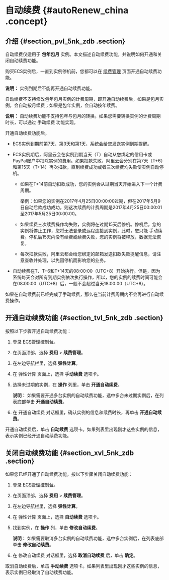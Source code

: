 # 自动续费 {#autoRenew_china .concept}

## 介绍 {#section_pvl_5nk_zdb .section}

自动续费仅适用于 **包年包月** 实例。本文描述自动续费功能，并说明如何开通和关闭自动续费功能。

购买ECS实例后，一直到实例停机前，您都可以在 [续费管理](https://renew-intl.console.aliyun.com/) 页面开通自动续费功能。

**说明：** 实例到期后不能再开通自动续费功能。

自动续费不支持修改包年包月实例的计费周期，即开通自动续费后，如果是包月实例，会自动按月续费；如果是包年实例，会自动按年续费。

**说明：** 自动续费功能不支持包年与包月的转换。如果您需要转换实例的计费周期时长，可以通过 手动续费 功能实现。

开通自动续费功能后，

-   ECS实例到期前第7天、第3天和第1天，系统会给您发送实例到期提醒。

-   ECS实例期后，阿里云会在实例到期当天（T）自动从您绑定的信用卡或PayPal账户中扣除实例的费用。如果扣款失败，阿里云会分别在第7天（T+6）和第15天（T+14）再次扣款，直到续费成功或者三次续费均失败使实例自动停机。

    -   如果在T+14前自动扣款成功，您的实例会从过期当天开始进入下一个计费周期。

        举例：如果您的实例在2017年4月25日00:00:00过期，但在2017年5月9日自动后款成功成功，则这次续费的计费周期是2017年4月25日00:00:01至2017年5月25日00:00:00。

    -   如果续费三次续费操作均失败，实例将在过期15天后停机。停机后，您的实例将停止工作，您将无法登录或远程连接到实例，此时，您只能 手动续费。停机后15天内没有续费或续费失败，您的实例将被释放，数据无法恢复。
    -   每次扣款失败，阿里云都会给您绑定的邮箱发送扣款失败提醒信息，请注意查收并处理，以免因停机而影响您的业务。
-   自动续费在T、T+6和T+14天的08:00:00（UTC+8）开始执行。但是，因为系统每天会对所有到期实例依次执行操作，所以，您的实例的续费时间可能会在08:00:00（UTC+8）后，一般不会超过当天18:00:00（UTC+8）。


如果在自动续费前已经完成了手动续费，那么在当前计费周期内不会再进行自动续费操作。

## 开通自动续费功能 {#section_tvl_5nk_zdb .section}

按照以下步骤开通自动续费功能：

1.  登录 [ECS管理控制台](https://ecs.console.aliyun.com/#/home)。
2.  在页面顶部，选择 **费用** \> **续费管理**。
3.  在左边导航栏里，选择 **弹性计算**。
4.  在 弹性计算 页面上，选择 **手动续费** 选项卡。
5.  选择未过期的实例，在 **操作** 列里，单击 **开通自动续费**。

    **说明：** 如果需要开通多台实例的自动续费功能，选中多台未过期实例后，在列表底部单击 **开通自动续费**。

6.  在 开通自动续费 对话框里，确认实例的信息和续费时长，再单击 **开通自动续费**。

开通自动续费后，单击 **自动续费** 选项卡。如果列表里出现刚才这些实例的信息，表示实例已经开通自动续费功能。

## 关闭自动续费功能 {#section_xvl_5nk_zdb .section}

如果您已经开通了自动续费功能，按以下步骤关闭自动续费功能：

1.  登录 [ECS管理控制台](https://ecs.console.aliyun.com/#/home)。
2.  在页面顶部，选择 **费用** \> **续费管理**。
3.  在左边导航栏里，选择 **弹性计算**。
4.  在 弹性计算 页面上，选择 **自动续费** 选项卡。
5.  找到实例，在 **操作** 列，单击 **修改自动续费**。

    **说明：** 如果需要取消多台实例的自动续费功能，选中多台实例后，在列表底部单击 **修改自动续费**。

6.  在 修改自动续费 对话框里，选择 **取消自动续费** 后，单击 **确定**。

取消自动续费后，单击 **手动续费** 选项卡。如果列表里出现刚才这些实例的信息，表示实例已经取消了自动续费功能。

